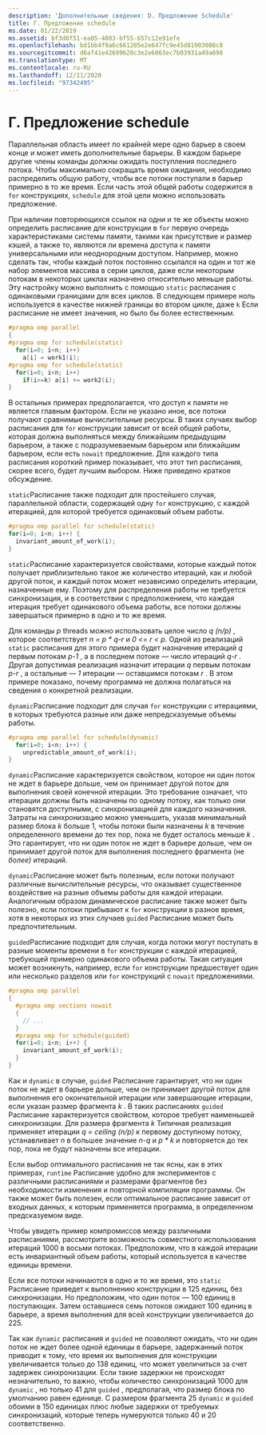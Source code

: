 ```yaml
---
description: 'Дополнительные сведения: D. Предложение Schedule'
title: Г. Предложение schedule
ms.date: 01/22/2019
ms.assetid: bf3d8f51-ea05-4803-bf55-657c12e91efe
ms.openlocfilehash: bd1bb4f9a6c661205e2e647fc9e45d81903008c8
ms.sourcegitcommit: d6af41e42699628c3e2e6063ec7b03931a49a098
ms.translationtype: MT
ms.contentlocale: ru-RU
ms.lasthandoff: 12/11/2020
ms.locfileid: "97342495"
---
```

# <a name="d-the-schedule-clause"></a>Г. Предложение schedule

Параллельная область имеет по крайней мере одно барьер в своем конце и может иметь дополнительные барьеры. В каждом барьере другие члены команды должны ожидать поступления последнего потока. Чтобы максимально сокращать время ожидания, необходимо распределить общую работу, чтобы все потоки поступали в барьер примерно в то же время. Если часть этой общей работы содержится в `for` конструкциях, `schedule` для этой цели можно использовать предложение.

При наличии повторяющихся ссылок на одни и те же объекты можно определить расписание для конструкции в `for` первую очередь характеристиками системы памяти, такими как присутствие и размер кэшей, а также то, являются ли времена доступа к памяти универсальными или неоднородным доступом. Например, можно сделать так, чтобы каждый поток постоянно ссылался на один и тот же набор элементов массива в серии циклов, даже если некоторым потокам в некоторых циклах назначено относительно меньше работы. Эту настройку можно выполнить с помощью `static` расписания с одинаковыми границами для всех циклов. В следующем примере ноль используется в качестве нижней границы во втором цикле, даже `k` Если расписание не имеет значения, но было бы более естественным.

```cpp
#pragma omp parallel
{
#pragma omp for schedule(static)
  for(i=0; i<n; i++)
    a[i] = work1(i);
#pragma omp for schedule(static)
  for(i=0; i<n; i++)
    if(i>=k) a[i] += work2(i);
}
```

В остальных примерах предполагается, что доступ к памяти не является главным фактором. Если не указано иное, все потоки получают сравнимые вычислительные ресурсы. В таких случаях выбор расписания для `for` конструкции зависит от всей общей работы, которая должна выполняться между ближайшим предыдущим барьером, а также с подразумеваемым барьером или ближайшим барьером, если есть `nowait` предложение. Для каждого типа расписания короткий пример показывает, что этот тип расписания, скорее всего, будет лучшим выбором. Ниже приведено краткое обсуждение.

`static`Расписание также подходит для простейшего случая, параллельной области, содержащей одну `for` конструкцию, с каждой итерацией, для которой требуется одинаковый объем работы.

```cpp
#pragma omp parallel for schedule(static)
for(i=0; i<n; i++) {
  invariant_amount_of_work(i);
}
```

`static`Расписание характеризуется свойствами, которые каждый поток получает приблизительно такое же количество итераций, как и любой другой поток, и каждый поток может независимо определить итерации, назначенные ему. Поэтому для распределения работы не требуется синхронизация, и в соответствии с предположением, что каждая итерация требует одинакового объема работы, все потоки должны завершаться примерно в одно и то же время.

Для команды *p* threads можно использовать целое число *q* *(n/p)* , которое соответствует *n = p \* q-r* и *0 <= r < p*. Одной из реализаций `static` расписания для этого примера будет назначение итераций *q* первым потокам *p-1* , а в последнем потоке — число итераций *q-r* .  Другая допустимая реализация назначит итерации *q* первым потокам *p-r* , а остальные *— 1* итерации — оставшимся потокам *r* . В этом примере показано, почему программа не должна полагаться на сведения о конкретной реализации.

`dynamic`Расписание подходит для случая `for` конструкции с итерациями, в которых требуются разные или даже непредсказуемые объемы работы.

```cpp
#pragma omp parallel for schedule(dynamic)
  for(i=0; i<n; i++) {
    unpredictable_amount_of_work(i);
}
```

`dynamic`Расписание характеризуется свойством, которое ни один поток не ждет в барьере дольше, чем он принимает другой поток для выполнения своей конечной итерации. Это требование означает, что итерации должны быть назначены по одному потоку, как только они становятся доступными, с синхронизацией для каждого назначения. Затраты на синхронизацию можно уменьшить, указав минимальный размер блока *k* больше 1, чтобы потоки были назначены *k* в течение определенного времени до тех пор, пока не будет осталось меньше *k* . Это гарантирует, что ни один поток не ждет в барьере дольше, чем он принимает другой поток для выполнения последнего фрагмента (не *более)* итераций.

`dynamic`Расписание может быть полезным, если потоки получают различные вычислительные ресурсы, что оказывает существенное воздействие на разные объемы работы для каждой итерации. Аналогичным образом динамическое расписание также может быть полезно, если потоки прибывают к `for` конструкции в разное время, хотя в некоторых из этих случаев `guided` Расписание может быть предпочтительным.

`guided`Расписание подходит для случая, когда потоки могут поступать в разные моменты времени в `for` конструкции с каждой итерацией, требующей примерно одинакового объема работы. Такая ситуация может возникнуть, например, если `for` конструкции предшествует один или несколько разделов или `for` конструкций с `nowait` предложениями.

```cpp
#pragma omp parallel
{
  #pragma omp sections nowait
  {
    // ...
  }
  #pragma omp for schedule(guided)
  for(i=0; i<n; i++) {
    invariant_amount_of_work(i);
  }
}
```

Как и `dynamic` в случае, `guided` Расписание гарантирует, что ни один поток не ждет в барьере дольше, чем он принимает другой поток для выполнения его  окончательной итерации или завершающие итерации, если указан размер фрагмента *k* . В таких расписаниях `guided` Расписание характеризуется свойством, которое требует наименьшей синхронизации. Для размера фрагмента *k* Типичная реализация применяет итерации *q = ceiling (n/p)* к первому доступному потоку, устанавливает *n* в большее значение *n-q* и *p \* k* и повторяется до тех пор, пока не будут назначены все итерации.

Если выбор оптимального расписания не так ясны, как в этих примерах, `runtime` Расписание удобно для экспериментов с различными расписаниями и размерами фрагментов без необходимости изменения и повторной компиляции программы. Он также может быть полезен, если оптимальное расписание зависит от входных данных, к которым применяется программа, в определенном предсказуемом виде.

Чтобы увидеть пример компромиссов между различными расписаниями, рассмотрите возможность совместного использования итераций 1000 в восьми потоках. Предположим, что в каждой итерации есть инвариантный объем работы, который используется в качестве единицы времени.

Если все потоки начинаются в одно и то же время, это `static` Расписание приведет к выполнению конструкции в 125 единиц, без синхронизации. Но предположим, что один поток — 100 единиц в поступающих. Затем оставшиеся семь потоков ожидают 100 единиц в барьере, а время выполнения для всей конструкции увеличивается до 225.

Так как `dynamic` расписания и `guided` не позволяют ожидать, что ни один поток не ждет более одной единицы в барьере, задержанный поток приводит к тому, что время их выполнения для конструкции увеличивается только до 138 единиц, что может увеличиться за счет задержек синхронизации. Если такие задержки не происходят незначительно, то важно, чтобы количество синхронизаций 1000 для `dynamic` , но только 41 для `guided` , предполагая, что размер блока по умолчанию равен единице. С размером фрагмента 25 `dynamic` и `guided` обоими в 150 единицах плюс любые задержки от требуемых синхронизаций, которые теперь нумеруются только 40 и 20 соответственно.
